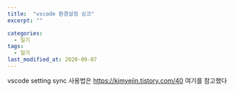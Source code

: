 ```yaml
---
title:  "vscode 환경설정 싱크"
excerpt: ""

categories:
  - 일기
tags:
  - 일기
last_modified_at: 2020-09-07
---
```


vscode setting sync 사용법은
https://kimyejin.tistory.com/40 여기를 참고했다


